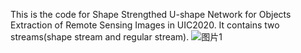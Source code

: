 This is the code for Shape Strengthed U-shape Network for Objects Extraction of Remote Sensing Images in UIC2020.
It contains two streams(shape stream and regular stream).
![图片1](https://user-images.githubusercontent.com/80099298/188643811-bd1564d7-03e7-4a2a-be2f-28460f7beb21.png)
